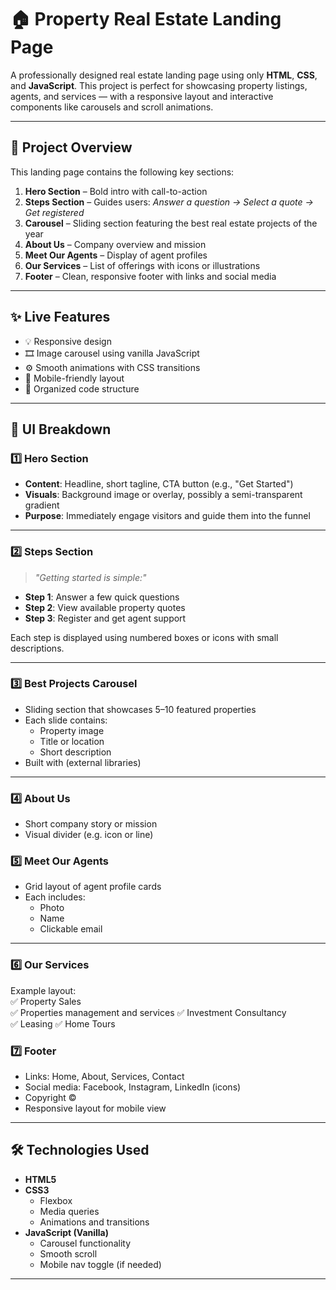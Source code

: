# 🏠 Property Real Estate Landing Page

A professionally designed real estate landing page using only **HTML**, **CSS**, and **JavaScript**. This project is perfect for showcasing property listings, agents, and services — with a responsive layout and interactive components like carousels and scroll animations.

---

## 📌 Project Overview

This landing page contains the following key sections:

1. **Hero Section** – Bold intro with call-to-action
2. **Steps Section** – Guides users: _Answer a question → Select a quote → Get registered_
3. **Carousel** – Sliding section featuring the best real estate projects of the year
4. **About Us** – Company overview and mission
5. **Meet Our Agents** – Display of agent profiles
6. **Our Services** – List of offerings with icons or illustrations
7. **Footer** – Clean, responsive footer with links and social media

---

## ✨ Live Features

- 💡 Responsive design
- 🎞️ Image carousel using vanilla JavaScript
- ⚙️ Smooth animations with CSS transitions
- 📱 Mobile-friendly layout
- 🧩 Organized code structure

---

## 🔎 UI Breakdown

### 1️⃣ Hero Section

- **Content**: Headline, short tagline, CTA button (e.g., "Get Started")
- **Visuals**: Background image or overlay, possibly a semi-transparent gradient
- **Purpose**: Immediately engage visitors and guide them into the funnel

---

### 2️⃣ Steps Section

> _"Getting started is simple:"_

- **Step 1**: Answer a few quick questions
- **Step 2**: View available property quotes
- **Step 3**: Register and get agent support

Each step is displayed using numbered boxes or icons with small descriptions.

---

### 3️⃣ Best Projects Carousel

- Sliding section that showcases 5–10 featured properties
- Each slide contains:
  - Property image
  - Title or location
  - Short description
- Built with (external libraries)

---

### 4️⃣ About Us

- Short company story or mission
- Visual divider (e.g. icon or line)

### 5️⃣ Meet Our Agents

- Grid layout of agent profile cards
- Each includes:
  - Photo
  - Name
  - Clickable email

---

### 6️⃣ Our Services

Example layout:  
✅ Property Sales  
✅ Properties management and services
✅ Investment Consultancy  
✅ Leasing
✅ Home Tours

### 7️⃣ Footer

- Links: Home, About, Services, Contact
- Social media: Facebook, Instagram, LinkedIn (icons)
- Copyright ©
- Responsive layout for mobile view

---

## 🛠️ Technologies Used

- **HTML5**
- **CSS3**
  - Flexbox
  - Media queries
  - Animations and transitions
- **JavaScript (Vanilla)**
  - Carousel functionality
  - Smooth scroll
  - Mobile nav toggle (if needed)

---
